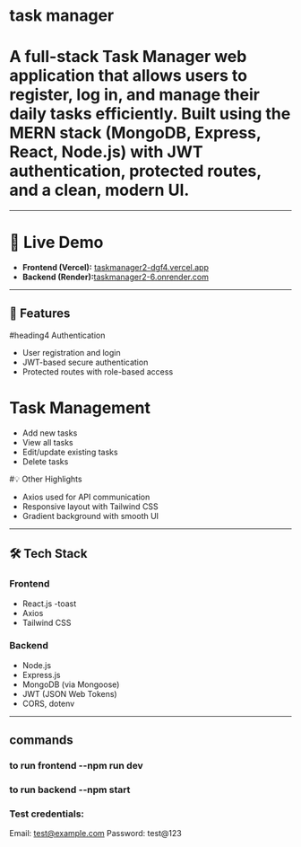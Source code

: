 #  task manager


#  A full-stack Task Manager web application that allows users to register, log in, and manage their daily tasks efficiently. Built using the **MERN stack** (MongoDB, Express, React, Node.js) with JWT authentication, protected routes, and a clean, modern UI.

---

#  🔗 Live Demo

- **Frontend (Vercel):** [taskmanager2-dgf4.vercel.app](taskmanager2-4sez.vercel.app)
- **Backend (Render):**[taskmanager2-6.onrender.com](https://taskmanager2-9.onrender.com)

---

## 🚀 Features

#heading4 Authentication
- User registration and login
- JWT-based secure authentication
- Protected routes with role-based access

# Task Management
- Add new tasks
- View all tasks
- Edit/update existing tasks
- Delete tasks

#💡 Other Highlights
- Axios used for API communication
- Responsive layout with Tailwind CSS
- Gradient background with smooth UI

---

## 🛠 Tech Stack

###  Frontend
- React.js
-toast
- Axios
- Tailwind CSS

###  Backend
- Node.js
- Express.js
- MongoDB (via Mongoose)
- JWT (JSON Web Tokens)
- CORS, dotenv

---

## commands 
### to run frontend --npm run dev
### to run backend  --npm start

### Test credentials:
 Email: test@example.com
 Password: test@123
